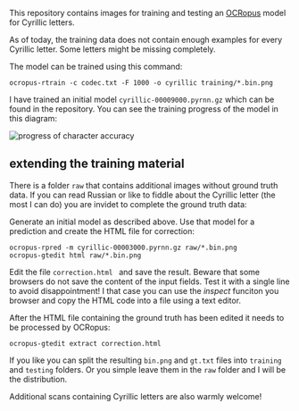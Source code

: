 This repository contains images for training and testing an [OCRopus](https://github.com/tmbdev/ocropy) model for Cyrillic letters.

As of today, the training data does not contain enough examples for every Cyrillic letter. Some letters might be missing completely.

The model can be trained using this command:

	ocropus-rtrain -c codec.txt -F 1000 -o cyrillic training/*.bin.png

I have trained an initial model `cyrillic-00009000.pyrnn.gz` which can be found in the repository. You can see the training progress of the model in this diagram: 

![progress of character accuracy](/tmp/ocropus-model_cyrillic/accuracy.png  "training progress")

## extending the training material

There is a folder `raw` that contains additional images without ground truth data. If you can read Russian or like to fiddle about the Cyrillic letter (the most I can do) you are invidet to complete the ground truth data:

Generate an initial model as described above. Use that model for a prediction and create the HTML file for correction:

	ocropus-rpred -m cyrillic-00003000.pyrnn.gz raw/*.bin.png
	ocropus-gtedit html raw/*.bin.png

Edit the file `correction.html ` and save the result. Beware that some browsers do not save the content of the input fields. Test it with a single line to avoid disappointment! I that case you can use the *inspect* funciton you browser and copy the HTML code into a file using a text editor.

After the HTML file containing the ground truth has been edited it needs to be processed by OCRopus:

	ocropus-gtedit extract correction.html

If you like you can split the resulting `bin.png` and `gt.txt` files into `training` and `testing` folders. Or you simple leave them in the `raw` folder and I will be the distribution.

Additional scans containing Cyrillic letters are also warmly welcome!

